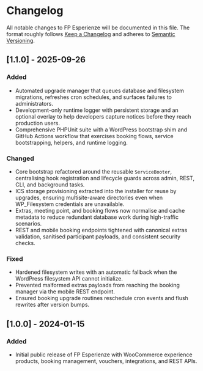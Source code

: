 # Changelog

All notable changes to FP Esperienze will be documented in this file. The format roughly follows [Keep a Changelog](https://keepachangelog.com/en/1.0.0/) and adheres to [Semantic Versioning](https://semver.org/spec/v2.0.0.html).

## [1.1.0] - 2025-09-26
### Added
- Automated upgrade manager that queues database and filesystem migrations, refreshes cron schedules, and surfaces failures to administrators.
- Development-only runtime logger with persistent storage and an optional overlay to help developers capture notices before they reach production users.
- Comprehensive PHPUnit suite with a WordPress bootstrap shim and GitHub Actions workflow that exercises booking flows, service bootstrapping, helpers, and runtime logging.

### Changed
- Core bootstrap refactored around the reusable `ServiceBooter`, centralising hook registration and lifecycle guards across admin, REST, CLI, and background tasks.
- ICS storage provisioning extracted into the installer for reuse by upgrades, ensuring multisite-aware directories even when WP_Filesystem credentials are unavailable.
- Extras, meeting point, and booking flows now normalise and cache metadata to reduce redundant database work during high-traffic scenarios.
- REST and mobile booking endpoints tightened with canonical extras validation, sanitised participant payloads, and consistent security checks.

### Fixed
- Hardened filesystem writes with an automatic fallback when the WordPress filesystem API cannot initialize.
- Prevented malformed extras payloads from reaching the booking manager via the mobile REST endpoint.
- Ensured booking upgrade routines reschedule cron events and flush rewrites after version bumps.

## [1.0.0] - 2024-01-15
### Added
- Initial public release of FP Esperienze with WooCommerce experience products, booking management, vouchers, integrations, and REST APIs.
